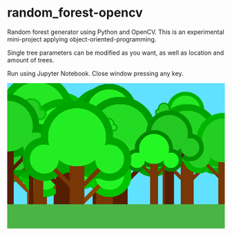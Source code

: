 # random_forest-opencv
Random forest generator using Python and OpenCV.
This is an experimental mini-project applying object-oriented-programming.

Single tree parameters can be modified as you want, as well as location and amount of trees.

Run using Jupyter Notebook.
Close window pressing any key.

![Random forest example](/../forest.png)
